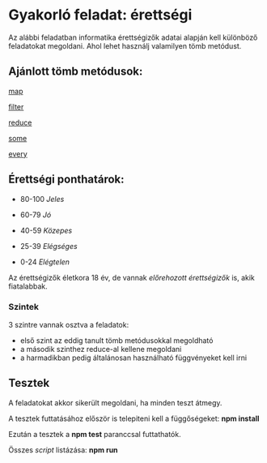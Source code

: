 # Gyakorló feladat: érettségi

Az alábbi feladatban informatika érettségizők adatai alapján kell különböző feladatokat megoldani. Ahol lehet használj valamilyen tömb metódust.

## Ajánlott tömb metódusok: 

[map](https://developer.mozilla.org/en-US/docs/Web/JavaScript/Reference/Global_Objects/Array/map)

[filter](https://developer.mozilla.org/en-US/docs/Web/JavaScript/Reference/Global_Objects/Array/filter)

[reduce](https://developer.mozilla.org/en-US/docs/Web/JavaScript/Reference/Global_Objects/Array/reduce) 

[some](https://developer.mozilla.org/en-US/docs/Web/JavaScript/Reference/Global_Objects/Array/some)

[every](https://developer.mozilla.org/en-US/docs/Web/JavaScript/Reference/Global_Objects/Array/every)

## Érettségi ponthatárok:

* 80-100  *Jeles*

* 60-79  *Jó*

* 40-59  *Közepes*

* 25-39  *Elégséges*

* 0-24  *Elégtelen*

Az érettségizők életkora 18 év, de vannak *előrehozott érettségizők* is, akik fiatalabbak.

### Szintek

3 szintre vannak osztva a feladatok:

* első szint az eddig tanult tömb metódusokkal megoldható
* a második szinthez reduce-al kellene megoldani
* a harmadikban pedig általánosan használható függvényeket kell irni

## Tesztek

A feladatokat akkor sikerült megoldani, ha minden teszt átmegy.

A tesztek futtatásához először is telepiteni kell a függőségeket: **npm install**

Ezután a tesztek a **npm test** paranccsal futtathatók.

Összes *script* listázása: **npm run**
